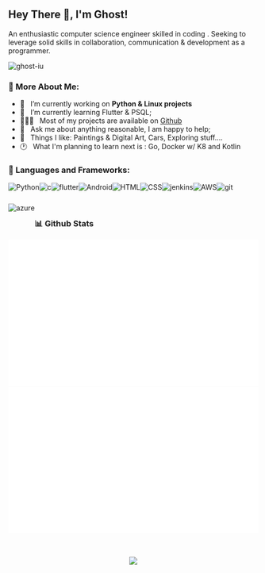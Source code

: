 ## Hey There 👋, I'm Ghost!


An enthusiastic computer science engineer skilled in coding . Seeking to leverage solid skills in collaboration, communication & development as a programmer.
<p align="left"> <img src="https://komarev.com/ghpvc/?username=Ghost-IU&label=PROFILE+VIEWS&color=0e75b6&color=blueviolet" alt="ghost-iu" />
<br/>


### 🧐 More About Me:

- 🔭 &nbsp; I’m currently working on **Python & Linux projects**
- 🌱 &nbsp; I’m currently learning Flutter & PSQL; 
- 👨🏻‍💻 &nbsp; Most of my projects are available on [Github](https://github.com/Ghost-IU?tab=repositories)
- 💬 &nbsp; Ask me about anything reasonable, I am happy to help;
- 💜 &nbsp; Things I like: Paintings & Digital Art, Cars, Exploring stuff....
- 🕐 &nbsp; What I'm planning to learn next is : Go, Docker w/ K8 and Kotlin

### 🔨 Languages and Frameworks:
<a href="https://www.python.org" target="_blank"><img align="left" alt="Python" height ="42px" src="https://raw.githubusercontent.com/rahul-jha98/github_readme_icons/main/language_and_tools/square/python/python.svg"></a>
<a href="https://google.com/" target="_blank"> <img align="left" src="https://raw.githubusercontent.com/rahul-jha98/github_readme_icons/main/language_and_tools/square/c/c.svg" alt="c" height="42px"/> </a> 
<a href="https://flutter.dev/" target="_blank"> <img align="left" src="https://raw.githubusercontent.com/rahul-jha98/github_readme_icons/main/language_and_tools/square/flutter/flutter.svg" alt="flutter" height="42px"/> </a> 
<a href="https://developer.android.com" target="_blank"> <img align="left" alt="Android" height ="42px" src="https://raw.githubusercontent.com/rahul-jha98/github_readme_icons/main/language_and_tools/square/android/android.svg"> </a>
<a href="" target="_blank"><img align="left" alt="HTML" height ="42px" src="https://raw.githubusercontent.com/rahul-jha98/github_readme_icons/main/language_and_tools/square/html/html.svg"></a>
<a href="" target="_blank"><img align="left" alt="CSS" height ="42px" src="https://raw.githubusercontent.com/rahul-jha98/github_readme_icons/main/language_and_tools/square/css/css.svg"></a>
<a href="https://www.jenkins.io/" target="_blank"> <img align="left" src="https://github.com/rahul-jha98/README_icons/blob/main/language_and_tools/square/jenkins/jenkins.svg" alt="jenkins" height ="42px"/> </a>
<a href="https://aws.amazon.com/" target="_blank"> <img align="left" alt="AWS" height ="42px"  src="https://github.com/rahul-jha98/README_icons/blob/main/language_and_tools/square/aws/aws.svg"> </a>
<a href="https://git-scm.com/" target="_blank"> <img src="https://raw.githubusercontent.com/rahul-jha98/github_readme_icons/main/language_and_tools/square/git-scm/git-scm.svg" align="left" alt="git" height='42px'/> </a>
<a href="https://azure.microsoft.com/en-in/" target="_blank"> <img src="https://raw.githubusercontent.com/rahul-jha98/github_readme_icons/main/language_and_tools/square/azure/azure.svg" align="left" alt="azure" height='42px'/> </a> <br/>

<br/>

### 📊 Github Stats
<a href='https://github.com/Ghost-IU/github-stats-transparent'>
  
![Stats Overview](https://raw.githubusercontent.com/Ghost-IU/github-stats-transparent/output/generated/overview.svg)
![Most Used Languages](https://raw.githubusercontent.com/Ghost-IU/github-stats-transparent/output/generated/languages.svg)

 <br>
  
<p align="center">
	<img width="40" src="https://github.githubassets.com/images/spinners/octocat-spinner-64.gif">

</a>

<br>
